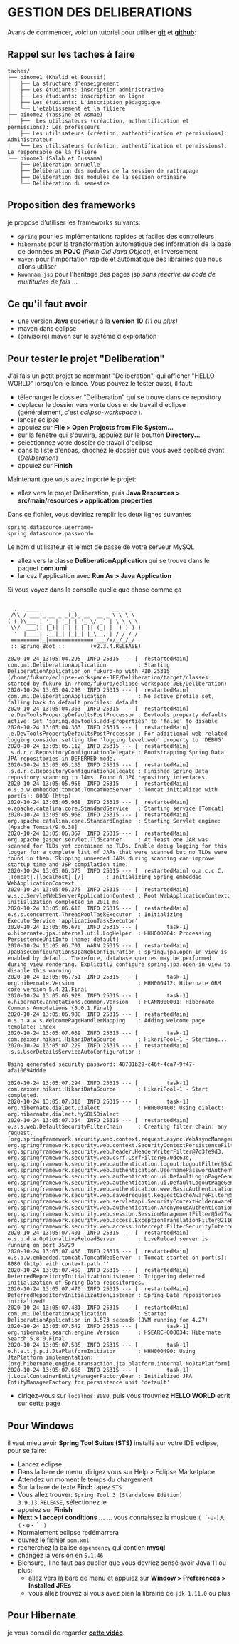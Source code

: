 # GESTION DES DELIBERATIONS

Avans de commencer, voici un tutoriel pour utiliser [**git**](https://www.youtube.com/watch?v=HVsySz-h9r4) et [**github**](https://www.youtube.com/watch?v=hPfgekYUKgk): 

## Rappel sur les taches à faire
```
taches/
├── binome1 (Khalid et Boussif)
│   ├── La structure d'enseignement
│   ├── Les étudiants: inscription administrative
│   ├── Les étudiants: inscription en ligne
│   ├── Les étudiants: L'inscription pédagogique
│   └── L'etablissement et la filiere
├── binome2 (Yassine et Asmae)
│   ├──  Les utilisateurs (créaction, authentification et permissions): Les professeurs
│   ├── Les utilisateurs (création, authentification et permissions): Administrateur
│   └── Les utilisateurs (création, authentification et permissions): Le responsable de la filière
└── binome3 (Salah et Oussama)
    ├── Délibération annuelle
    ├── Délibération des modules de la session de rattrapage
    ├── Délibération des modules de la session ordinaire
    └── Délibération du semestre
```

## Proposition des frameworks

je propose d'utiliser les frameworks suivants:
* ``` spring ``` pour les implémentations rapides et faciles des controlleurs
* ``` hibernate ``` pour la transformation automatique des information de la base de données en **POJO** *(Plain Old Java Object)*, et inversement
* ``` maven ``` pour l'importation rapide et automatique des librairies que nous allons utiliser
* ``` kwonnam jsp ``` pour l'heritage des pages jsp *sans réecrire du code de multitudes de fois* ...

## Ce qu'il faut avoir

* une version **Java** supérieur à la **version 10** _(11 ou plus)_
* maven dans eclipse
* (privisoire) maven sur le système d'exploitation

## Pour tester le projet "Deliberation"

J'ai fais un petit projet se nommant "Deliberation", qui afficher "HELLO WORLD" lorsqu'on le lance. Vous pouvez le tester aussi, il faut:

* télecharger le dossier "Deliberation" qui se trouve dans ce repository
* deplacer le dossier vers vorte dossier de travail d'eclipse (généralement, c'est *eclipse-workspace* ).
* lancer eclipse
* appuiez sur **File > Open Projects from File System...**
* sur la fenetre qui s'ouvrira, appuiez sur le boutton **Directory...**
* selectionnez votre dossier de travail d'eclipse
* dans la liste d'enbas, chochez le dossier que vous avez deplacé avant (*Deliberation*)
* appuiez sur **Finish**

Maintenant que vous avez importé le projet:

* allez vers le projet Deliberation, puis **Java Resources > src/main/resources > application.properties**

Dans ce fichier, vous deviriez remplir les deux lignes suivantes

```
spring.datasource.username=
spring.datasource.password=
```

Le nom d'utilisateur et le mot de passe de votre serveur MySQL

* allez vers la classe __DeliberationApplication__ qui se trouve dans le paquet __com.umi__
* lancez l'application avec **Run As > Java Application**

Si vous voyez dans la consolle quelle que chose comme ça 

```

  .   ____          _            __ _ _
 /\\ / ___'_ __ _ _(_)_ __  __ _ \ \ \ \
( ( )\___ | '_ | '_| | '_ \/ _` | \ \ \ \
 \\/  ___)| |_)| | | | | || (_| |  ) ) ) )
  '  |____| .__|_| |_|_| |_\__, | / / / /
 =========|_|==============|___/=/_/_/_/
 :: Spring Boot ::        (v2.3.4.RELEASE)

2020-10-24 13:05:04.295  INFO 25315 --- [  restartedMain] com.umi.DeliberationApplication          : Starting DeliberationApplication on fukuro-hp with PID 25315 (/home/fukuro/eclipse-workspace-JEE/Deliberation/target/classes started by fukuro in /home/fukuro/eclipse-workspace-JEE/Deliberation)
2020-10-24 13:05:04.298  INFO 25315 --- [  restartedMain] com.umi.DeliberationApplication          : No active profile set, falling back to default profiles: default
2020-10-24 13:05:04.363  INFO 25315 --- [  restartedMain] .e.DevToolsPropertyDefaultsPostProcessor : Devtools property defaults active! Set 'spring.devtools.add-properties' to 'false' to disable
2020-10-24 13:05:04.363  INFO 25315 --- [  restartedMain] .e.DevToolsPropertyDefaultsPostProcessor : For additional web related logging consider setting the 'logging.level.web' property to 'DEBUG'
2020-10-24 13:05:05.112  INFO 25315 --- [  restartedMain] .s.d.r.c.RepositoryConfigurationDelegate : Bootstrapping Spring Data JPA repositories in DEFERRED mode.
2020-10-24 13:05:05.135  INFO 25315 --- [  restartedMain] .s.d.r.c.RepositoryConfigurationDelegate : Finished Spring Data repository scanning in 14ms. Found 0 JPA repository interfaces.
2020-10-24 13:05:05.956  INFO 25315 --- [  restartedMain] o.s.b.w.embedded.tomcat.TomcatWebServer  : Tomcat initialized with port(s): 8080 (http)
2020-10-24 13:05:05.968  INFO 25315 --- [  restartedMain] o.apache.catalina.core.StandardService   : Starting service [Tomcat]
2020-10-24 13:05:05.968  INFO 25315 --- [  restartedMain] org.apache.catalina.core.StandardEngine  : Starting Servlet engine: [Apache Tomcat/9.0.38]
2020-10-24 13:05:06.367  INFO 25315 --- [  restartedMain] org.apache.jasper.servlet.TldScanner     : At least one JAR was scanned for TLDs yet contained no TLDs. Enable debug logging for this logger for a complete list of JARs that were scanned but no TLDs were found in them. Skipping unneeded JARs during scanning can improve startup time and JSP compilation time.
2020-10-24 13:05:06.375  INFO 25315 --- [  restartedMain] o.a.c.c.C.[Tomcat].[localhost].[/]       : Initializing Spring embedded WebApplicationContext
2020-10-24 13:05:06.375  INFO 25315 --- [  restartedMain] w.s.c.ServletWebServerApplicationContext : Root WebApplicationContext: initialization completed in 2011 ms
2020-10-24 13:05:06.610  INFO 25315 --- [  restartedMain] o.s.s.concurrent.ThreadPoolTaskExecutor  : Initializing ExecutorService 'applicationTaskExecutor'
2020-10-24 13:05:06.670  INFO 25315 --- [         task-1] o.hibernate.jpa.internal.util.LogHelper  : HHH000204: Processing PersistenceUnitInfo [name: default]
2020-10-24 13:05:06.701  WARN 25315 --- [  restartedMain] JpaBaseConfiguration$JpaWebConfiguration : spring.jpa.open-in-view is enabled by default. Therefore, database queries may be performed during view rendering. Explicitly configure spring.jpa.open-in-view to disable this warning
2020-10-24 13:05:06.751  INFO 25315 --- [         task-1] org.hibernate.Version                    : HHH000412: Hibernate ORM core version 5.4.21.Final
2020-10-24 13:05:06.928  INFO 25315 --- [         task-1] o.hibernate.annotations.common.Version   : HCANN000001: Hibernate Commons Annotations {5.0.1.Final}
2020-10-24 13:05:06.988  INFO 25315 --- [  restartedMain] o.s.b.a.w.s.WelcomePageHandlerMapping    : Adding welcome page template: index
2020-10-24 13:05:07.039  INFO 25315 --- [         task-1] com.zaxxer.hikari.HikariDataSource       : HikariPool-1 - Starting...
2020-10-24 13:05:07.229  INFO 25315 --- [  restartedMain] .s.s.UserDetailsServiceAutoConfiguration : 

Using generated security password: 48781b29-c46f-4ca7-9f47-afa10694ddde

2020-10-24 13:05:07.294  INFO 25315 --- [         task-1] com.zaxxer.hikari.HikariDataSource       : HikariPool-1 - Start completed.
2020-10-24 13:05:07.310  INFO 25315 --- [         task-1] org.hibernate.dialect.Dialect            : HHH000400: Using dialect: org.hibernate.dialect.MySQL5Dialect
2020-10-24 13:05:07.354  INFO 25315 --- [  restartedMain] o.s.s.web.DefaultSecurityFilterChain     : Creating filter chain: any request, [org.springframework.security.web.context.request.async.WebAsyncManagerIntegrationFilter@66e4d430, org.springframework.security.web.context.SecurityContextPersistenceFilter@6de5a857, org.springframework.security.web.header.HeaderWriterFilter@7d3fe9d3, org.springframework.security.web.csrf.CsrfFilter@670dc63e, org.springframework.security.web.authentication.logout.LogoutFilter@5a2b20a4, org.springframework.security.web.authentication.UsernamePasswordAuthenticationFilter@257340c9, org.springframework.security.web.authentication.ui.DefaultLoginPageGeneratingFilter@5f53e2f5, org.springframework.security.web.authentication.ui.DefaultLogoutPageGeneratingFilter@3b5d809b, org.springframework.security.web.authentication.www.BasicAuthenticationFilter@5c4d7700, org.springframework.security.web.savedrequest.RequestCacheAwareFilter@57909598, org.springframework.security.web.servletapi.SecurityContextHolderAwareRequestFilter@6f566891, org.springframework.security.web.authentication.AnonymousAuthenticationFilter@265a9b0e, org.springframework.security.web.session.SessionManagementFilter@5e77ea81, org.springframework.security.web.access.ExceptionTranslationFilter@211680ce, org.springframework.security.web.access.intercept.FilterSecurityInterceptor@6e2583c3]
2020-10-24 13:05:07.401  INFO 25315 --- [  restartedMain] o.s.b.d.a.OptionalLiveReloadServer       : LiveReload server is running on port 35729
2020-10-24 13:05:07.466  INFO 25315 --- [  restartedMain] o.s.b.w.embedded.tomcat.TomcatWebServer  : Tomcat started on port(s): 8080 (http) with context path ''
2020-10-24 13:05:07.469  INFO 25315 --- [  restartedMain] DeferredRepositoryInitializationListener : Triggering deferred initialization of Spring Data repositories…
2020-10-24 13:05:07.470  INFO 25315 --- [  restartedMain] DeferredRepositoryInitializationListener : Spring Data repositories initialized!
2020-10-24 13:05:07.481  INFO 25315 --- [  restartedMain] com.umi.DeliberationApplication          : Started DeliberationApplication in 3.573 seconds (JVM running for 4.27)
2020-10-24 13:05:07.542  INFO 25315 --- [         task-1] org.hibernate.search.engine.Version      : HSEARCH000034: Hibernate Search 5.8.0.Final
2020-10-24 13:05:07.585  INFO 25315 --- [         task-1] o.h.e.t.j.p.i.JtaPlatformInitiator       : HHH000490: Using JtaPlatform implementation: [org.hibernate.engine.transaction.jta.platform.internal.NoJtaPlatform]
2020-10-24 13:05:07.666  INFO 25315 --- [         task-1] j.LocalContainerEntityManagerFactoryBean : Initialized JPA EntityManagerFactory for persistence unit 'default'

```

* dirigez-vous sur ``` localhos:8080 ```, puis vous trouvriez **HELLO WORLD** ecrit sur cette page


## Pour Windows

il vaut mieu avoir **Spring Tool Suites (STS)** installé sur votre IDE eclipse, pour se faire:
* Lancez eclipse
* Dans la bare de menu, dirigez vous sur Help > Eclipse Marketplace
* Attendez un moment le temps du chargement
* Sur la bare de texte **Find:** tapez ``` STS ```
* Vous allez trouver: ``` Spring Tool 3 (Standalone Edition) 3.9.13.RELEASE ```, sélectionez le
* appuiez sur **Finish**
* **Next > I accept conditions ...** ... vous connaissez la musique ``` ( ´･ω･)人(・ω・｀ ) ```
* Normalement eclipse redémarrera
* ouvrez le fichier ``` pom.xml ```
* recherchez la balise ``` dependency ``` qui contien **mysql**
* changez la version en ``` 5.1.46 ```
* Biensure, il ne faut pas oublier que vous devriez sensé avoir Java 11 ou plus:
	- allez vers la bare de menu et appuiez sur **Window > Preferences > Installed JREs**
	- vous allez trouvez si vous avez bien la librairie de ``` jdk 1.11.0 ``` ou plus

## Pour Hibernate

je vous conseil de regarder [**cette vidéo**](https://www.youtube.com/watch?v=VLlDaIcb3jE).
